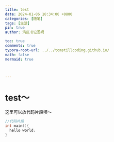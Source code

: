 ```yaml
---
title: test
date: 2024-01-06 10:34:00 +0800
categories: [随笔]
tags: [生活]
pin: true
author: 湾区书记汤姆

toc: true
comments: true
typora-root-url: ../../tomstillcoding.github.io/
math: false
mermaid: true



---
```


# test～ 


这里可以放代码片段噢～
```c++
//代码片段
int main(){
  hello world;
}
```

